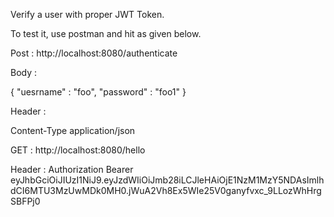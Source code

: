 Verify a user with proper JWT Token.

To test it, use postman and hit as given below.

Post : http://localhost:8080/authenticate

Body : 

{
	"uesrname" : "foo",
	"password" : "foo1"
}

Header :

Content-Type application/json



GET :  http://localhost:8080/hello

Header : 
Authorization 
Bearer eyJhbGciOiJIUzI1NiJ9.eyJzdWIiOiJmb28iLCJleHAiOjE1NzM1MzY5NDAsImlhdCI6MTU3MzUwMDk0MH0.jWuA2Vh8Ex5WIe25V0ganyfvxc_9LLozWhHrgSBFPj0
